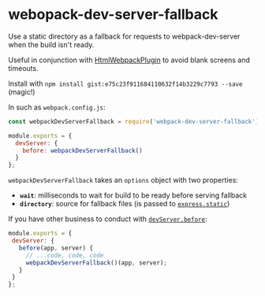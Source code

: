 # webopack-dev-server-fallback

Use a static directory as a fallback for requests to webpack-dev-server when the build isn't ready. 

Useful in conjunction with [HtmlWebpackPlugin](https://github.com/jantimon/html-webpack-plugin) to avoid blank screens and timeouts.

Install with `npm install gist:e75c23f911684110632f14b3229c7793 --save` (magic!)

In such as `webpack.config.js`:

```js
const webpackDevServerFallback = require('webpack-dev-server-fallback');

module.exports = {
  devServer: {
    before: webpackDevServerFallback()
  }
};
```

`webpackDevServerFallback` takes an `options` object with two properties:
  - **`wait`**: milliseconds to wait for build to be ready before serving fallback
  - **`directory`**: source for fallback files (is passed to [`express.static`](https://expressjs.com/en/starter/static-files.html))
 
 If you have other business to conduct with [`devServer.before`](https://webpack.js.org/configuration/dev-server#devserverbefore):
 
 ```js
module.exports = {
  devServer: {
    before(app, server) {
      // ...code, code, code
      webpackDevServerFallback()(app, server);
    }
  }
};
```
 
 